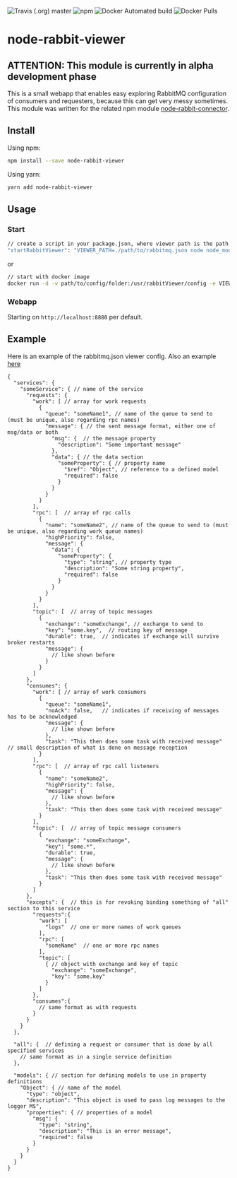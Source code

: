 ![Travis (.org) master](https://img.shields.io/travis/eBuccaneer/node-rabbit-viewer/master.svg) 
![npm](https://img.shields.io/npm/dt/node-rabbit-viewer.svg)
![Docker Automated build](https://img.shields.io/docker/build/ebuccaneer/node-rabbit-viewer.svg)
![Docker Pulls](https://img.shields.io/docker/pulls/ebuccaneer/node-rabbit-viewer.svg)

# node-rabbit-viewer

## ATTENTION: This module is currently in alpha development phase

This is a small webapp that enables easy exploring RabbitMQ configuration of 
consumers and requesters, because this can get very messy sometimes. This module was written for the related npm module
[node-rabbit-connector](https://www.npmjs.com/package/node-rabbit-connector).

## Install
Using npm:
```bash
npm install --save node-rabbit-viewer
```
Using yarn:
```bash
yarn add node-rabbit-viewer
```

## Usage
### Start
```bash
// create a script in your package.json, where viewer path is the path to the viewer config json
"startRabbitViewer": "VIEWER_PATH=./path/to/rabbitmq.json node node_modules/node-rabbit-viewer/dist/index.js"
```
or
```bash
// start with docker image
docker run -d -v path/to/config/folder:/usr/rabbitViewer/config -e VIEWER_PATH=./config/rabbitmq.json -e VIEWER_PORT=8888 -p 8880:8888 ebuccaneer/node-rabbit-viewer
```

### Webapp
Starting on `http://localhost:8880` per default.

## Example
Here is an example of the rabbitmq.json viewer config.
Also an example [here](https://github.com/eBuccaneer/node-rabbit-viewer/tree/master/examples)
```
{
  "services": {
    "someService": { // name of the service
      "requests": {
        "work": [ // array for work requests
          {
            "queue": "someName1", // name of the queue to send to (must be unique, also regarding rpc names)
            "message": { // the sent message format, either one of msg/data or both
              "msg": {  // the message property
                "description": "Some important message"
              },
              "data": { // the data section
                "someProperty": { // property name
                  "$ref": "Object", // reference to a defined model
                  "required": false
                }
              }
            }
          }
        ],
        "rpc": [  // array of rpc calls
          {
            "name": "someName2", // name of the queue to send to (must be unique, also regarding work queue names)
            "highPriority": false,
            "message": {
              "data": {
                "someProperty": {
                  "type": "string", // property type
                  "description": "Some string property",
                  "required": false
                }
              }
            }
          }
        ],
        "topic": [  // array of topic messages
          {
            "exchange": "someExchange", // exchange to send to
            "key": "some.key",  // routing key of message
            "durable": true,  // indicates if exchange will survive broker restarts
            "message": {
              // like shown before
            }
          }
        ]
      },
      "consumes": {
        "work": [ // array of work consumers
          {
            "queue": "someName1",
            "noAck": false,   // indicates if receiving of messages has to be acknowledged
            "message": {
              // like shown before
            },
            "task": "This then does some task with received message"  // small description of what is done on message reception
          }
        ],
        "rpc": [  // array of rpc call listeners
          {
            "name": "someName2",
            "highPriority": false,
            "message": {
              // like shown before
            },
            "task": "This then does some task with received message"
          }
        ],
        "topic": [  // array of topic message consumers
          {
            "exchange": "someExchange",
            "key": "some.*",
            "durable": true,
            "message": {
              // like shown before
            },
            "task": "This then does some task with received message"
          }
        ]
      },
      "excepts": {  // this is for revoking binding something of "all" section to this service
        "requests":{
          "work": [
            "logs"  // one or more names of work queues
          ],
          "rpc": [
            "someName"  // one or more rpc names
          ],
          "topic": [
            { // object with exchange and key of topic
              "exchange": "someExchange",
              "key": "some.key"
            }
          ]
        },
        "consumes":{
          // same format as with requests
        }
      }
    }
  },

  "all": {  // defining a request or consumer that is done by all specified services
    // same format as in a single service definition
  },

  "models": { // section for defining models to use in property definitions
    "Object": { // name of the model
      "type": "object",
      "description": "This object is used to pass log messages to the logger MS",
      "properties": { // properties of a model
        "msg": {
          "type": "string",
          "description": "This is an error message",
          "required": false
        }
      }
    }
  }
}
```